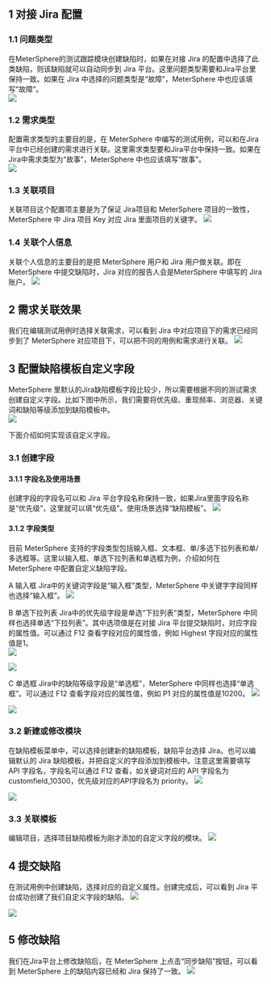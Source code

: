 ## 1 对接 Jira 配置
### 1.1 问题类型
在MeterSphere的测试跟踪模块创建缺陷时，如果在对接 Jira 的配置中选择了此类缺陷，则该缺陷就可以自动同步到 Jira 平台。这里问题类型需要和Jira平台里保持一致。如果在 Jira 中选择的问题类型是“故障”，MeterSphere 中也应该填写“故障”。<br>
![](../img/tutorial/use_jira/故障.png)
    
### 1.2 需求类型
配置需求类型的主要目的是，在 MeterSphere 中编写的测试用例，可以和在Jira平台中已经创建的需求进行关联。这里需求类型要和Jira平台中保持一致。如果在Jira中需求类型为“故事”，MeterSphere 中也应该填写“故事”。<br>
![](../img/tutorial/use_jira/故事.png)

### 1.3 关联项目
关联项目这个配置项主要是为了保证 Jira项目和 MeterSphere 项目的一致性，MeterSphere 中 Jira 项目 Key 对应 Jira 里面项目的关键字。
![](../img/tutorial/use_jira/关联项目.png)

### 1.4 关联个人信息
关联个人信息的主要目的是把 MeterSphere 用户和 Jira 用户做关联。即在 MeterSphere 中提交缺陷时，Jira 对应的报告人会是MeterSphere 中填写的 Jira 账户。
![](../img/tutorial/use_jira/jira账户.png)

## 2 需求关联效果
我们在编辑测试用例时选择关联需求，可以看到 Jira 中对应项目下的需求已经同步到了 MeterSphere 对应项目下，可以把不同的用例和需求进行关联。
![](../img/tutorial/use_jira/效果.png)

## 3 配置缺陷模板自定义字段
MeterSphere 里默认的Jira缺陷模板字段比较少，所以需要根据不同的测试需求创建自定义字段。比如下图中所示，我们需要将优先级、重现频率、浏览器、关键词和缺陷等级添加到缺陷模板中。<br>
![](../img/tutorial/use_jira/自定义字段.png)

下面介绍如何实现该自定义字段。
### 3.1 创建字段
#### 3.1.1 字段名及使用场景
创建字段的字段名可以和 Jira 平台字段名称保持一致，如果Jira里面字段名称是“优先级”，这里就可以填“优先级”。使用场景选择“缺陷模板”。
![](../img/tutorial/use_jira/缺陷模板.png)

#### 3.1.2 字段类型
目前 MeterSphere 支持的字段类型包括输入框、文本框、单/多选下拉列表和单/多选框等。这里以输入框、单选下拉列表和单选框为例，介绍如何在 MeterSphere 中配置自定义缺陷字段。

A 输入框
Jira中的关键词字段是“输入框”类型，MeterSphere 中关键字字段同样也选择“输入框”。
![](../img/tutorial/use_jira/输入框.png)

B 单选下拉列表
Jira中的优先级字段是单选“下拉列表”类型，MeterSphere 中同样也选择单选“下拉列表”。其中选项值是在对接 Jira 平台提交缺陷时，对应字段的属性值。可以通过 F12 查看字段对应的属性值，例如 Highest 字段对应的属性值是1。<br>
![](../img/tutorial/use_jira/下拉列表.png)

![](../img/tutorial/use_jira/下拉列表_1.png)

C 单选框
Jira中的缺陷等级字段是“单选框”，MeterSphere 中同样也选择“单选框”。可以通过 F12 查看字段对应的属性值，例如 P1 对应的属性值是10200。
![](../img/tutorial/use_jira/单选框.png)

![](../img/tutorial/use_jira/单选框_1.png)

### 3.2 新建或修改模块
在缺陷模板菜单中，可以选择创建新的缺陷模板，缺陷平台选择 Jira。也可以编辑默认的 Jira 缺陷模板，并把自定义的字段添加到模板中。注意这里需要填写 API 字段名，字段名可以通过 F12 查看，如关键词对应的 API 字段名为 customfield_10300，优先级对应的API字段名为 priority。
![](../img/tutorial/use_jira/新建模块.png)

![](../img/tutorial/use_jira/新建模块_1.png)

### 3.3 关联模板
编辑项目，选择项目缺陷模板为刚才添加的自定义字段的模块。
![](../img/tutorial/use_jira/模板.png)

## 4 提交缺陷
在测试用例中创建缺陷，选择对应的自定义属性。创建完成后，可以看到 Jira 平台成功创建了我们自定义字段的缺陷。
![](../img/tutorial/use_jira/缺陷.png)

![](../img/tutorial/use_jira/缺陷_1.png)

## 5 修改缺陷
我们在Jira平台上修改缺陷后，在 MeterSphere 上点击“同步缺陷”按钮，可以看到 MeterSphere 上的缺陷内容已经和 Jira 保持了一致。
![](../img/tutorial/use_jira/修改缺陷.png)